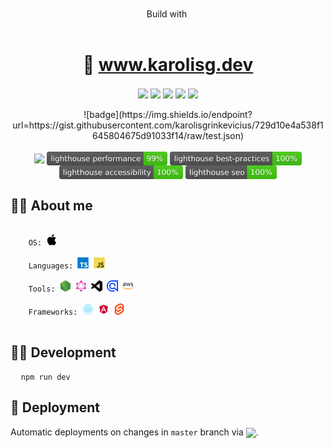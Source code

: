 <div align="center">
  <a href="https://www.karolisg.dev" target="_blank">
    <img src="https://res.cloudinary.com/dzm0tz8vx/image/upload/c_fill,g_auto,w_300/v1731608929/bc17e3f2091ff48ff4b3d8e3433e947f_ndgrxh.png" height="300" alt="" />
  </a>
</div>

<br />

<div align="center">
  <span>Build with</span> <a href="https://svelte.dev/" target="_blank"><img src="https://upload.wikimedia.org/wikipedia/commons/thumb/9/9b/Svelte-kit-horizontal.svg/320px-Svelte-kit-horizontal.svg.png" height="40" valign="middle" alt="" /></a>
</div>

<br />

<h1 align="center">🔗 <a href="https://www.karolisg.dev" target="_blank">www.karolisg.dev</a></h1>

<div align="center">
  <img src="https://img.shields.io/badge/sveltekit-%23ff3e00.svg?style=for-the-badge&logo=svelte&logoColor=white" height="22" valign="middle" />
  <img src="https://img.shields.io/badge/vite-%23646CFF.svg?style=for-the-badge&logo=vite&logoColor=white" height="22" valign="middle" />
  <img src="https://img.shields.io/badge/typescript-%23007ACC.svg?style=for-the-badge&logo=typescript&logoColor=white" height="22" valign="middle" />
  <img src="https://img.shields.io/badge/SASS-hotpink.svg?style=for-the-badge&logo=SASS&logoColor=white" height="22" valign="middle" />
  <img src="https://img.shields.io/badge/vercel-%23000000.svg?style=for-the-badge&logo=vercel&logoColor=white" height="22" valign="middle" />
</div>

<br />

<div align="center">
  ![badge](https://img.shields.io/endpoint?url=https://gist.githubusercontent.com/karolisgrinkevicius/729d10e4a538f1645804675d91033f14/raw/test.json)
</div>

<br />

<div align="center">
  <img src="https://deploy-badge.vercel.app/?url=https://www.karolisg.dev" height="22" valign="middle" />
  <img src="https://raw.githubusercontent.com/karolisgrinkevicius/karolisg.dev/refs/heads/master/readme/icons/lighthouse/lighthouse_performance.svg" height="22" valign="middle" />
  <img src="https://raw.githubusercontent.com/karolisgrinkevicius/karolisg.dev/refs/heads/master/readme/icons/lighthouse/lighthouse_best-practices.svg" height="22" valign="middle" />
  <img src="https://raw.githubusercontent.com/karolisgrinkevicius/karolisg.dev/refs/heads/master/readme/icons/lighthouse/lighthouse_accessibility.svg" height="22" valign="middle" />
  <img src="https://raw.githubusercontent.com/karolisgrinkevicius/karolisg.dev/refs/heads/master/readme/icons/lighthouse/lighthouse_seo.svg" height="22" valign="middle" />
</div>

<h2>🙋‍♂️ About me</h2>

<pre>
  <code>
    OS: <img src="https://raw.githubusercontent.com/karolisgrinkevicius/karolisg.dev/refs/heads/master/readme/icons/apple-original.svg" height="18" />

    Languages: <img src="https://raw.githubusercontent.com/karolisgrinkevicius/karolisg.dev/refs/heads/master/readme/icons/typescript-original.svg" height="18"> <img src="https://raw.githubusercontent.com/karolisgrinkevicius/karolisg.dev/refs/heads/master/readme/icons/javascript-original.svg" height="18" />

    Tools: <img src="https://raw.githubusercontent.com/karolisgrinkevicius/karolisg.dev/refs/heads/master/readme/icons/nodejs-original.svg" height="18" title="NodeJS" /> <img src="https://raw.githubusercontent.com/karolisgrinkevicius/karolisg.dev/refs/heads/master/readme/icons/graphql-plain.svg" height="18" title="GraphQL" /> <img src="https://raw.githubusercontent.com/karolisgrinkevicius/karolisg.dev/refs/heads/master/readme/icons/vscode-plain.svg" height="18" title="VSCode" /> <img src="https://raw.githubusercontent.com/karolisgrinkevicius/karolisg.dev/refs/heads/master/readme/icons/algolia-original.svg" height="18" title="Algolia" /> <img src="https://raw.githubusercontent.com/karolisgrinkevicius/karolisg.dev/refs/heads/master/readme/icons/aws-original-wordmark.svg" height="18" title="Amazon Web Services" />

    Frameworks: <img src="https://raw.githubusercontent.com/karolisgrinkevicius/karolisg.dev/refs/heads/master/readme/icons/react-original.svg" height="18" /> <img src="https://raw.githubusercontent.com/karolisgrinkevicius/karolisg.dev/refs/heads/master/readme/icons/angular-original.svg" height="18" /> <img src="https://raw.githubusercontent.com/karolisgrinkevicius/karolisg.dev/refs/heads/master/readme/icons/svelte-original.svg" height="18" />
  </code>
</pre>

<h2>👨‍💻 Development</h2>

<pre>
  <code>npm run dev</code>
</pre>

<h2>🚀 Deployment</h2>

<p>Automatic deployments on changes in <code>master</code> branch via <a href="https://vercel.com/" target="_blank"><img src="https://cdn.jsdelivr.net/gh/devicons/devicon@latest/icons/vercel/vercel-original-wordmark.svg" height="60" valign="middle" /></a>.</p>
